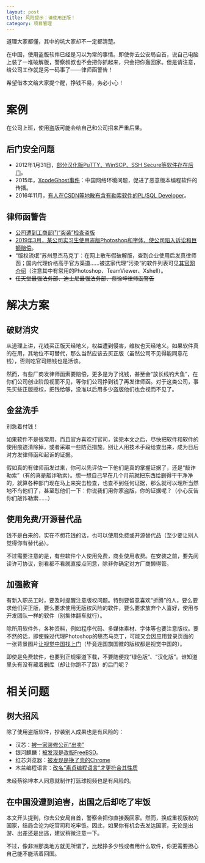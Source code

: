```yaml
---
layout: post
title: 风险提示：请使用正版！
category: 项目管理
---
```

道理大家都懂，其中的坑大家却不一定都清楚。

在中国，使用盗版软件已经是习以为常的事情。即使你去公安局自首，说自己电脑上装了一堆破解版，警察叔叔也不会把你抓起来，只会把你轰回家。但是请注意，给公司工作就是另一码事了——律师函警告！

希望借本文给大家提个醒，挣钱不易，务必小心！
<!-- more -->

# 案例
在公司上班，使用盗版可能会给自己和公司招来严重后果。

## 后门安全问题
* 2012年1月31日，[部分汉化版PuTTY、WinSCP、SSH Secure等软件存在后门](https://www.ithome.com/html/it/10068.htm)。
* 2015年，[XcodeGhost事件](https://www.antiy.com/response/xcodeghost.html)：中国网络环境问题，促进了恶意版本编程软件的传播。
* 2016年11月，[有人在CSDN等地散布含有勒索软件的PL/SQL Developer](https://www.aqniu.com/threat-alert/21136.html)。

## 律师函警告
* [公司遭到工商部门“突袭”检查盗版](http://finance.sina.com.cn/chanjing/gsnews/20140801/015019879783.shtml)
* [2019年3月，某公司实习生使用盗版Photoshop和字体，使公司陷入诉讼和巨额赔偿](https://www.ithome.com/0/412/476.htm)。
* “版权流氓”苏州思杰马克丁：在网上散布假破解版，查到企业使用后发真律师函；国内代理价格高于官方渠道……被这家代理“污染”的软件列表可见[其官网介绍](http://www.makeding.com/products.html)（注意其中有常用的Photoshop、TeamViewer、Xshell）。
* <del>任天堂最强法务部、迪士尼最强法务部、蔡徐坤律师函警告</del>

# 解决方案
## 破财消灾
从道理上讲，花钱买正版天经地义，权益遭到侵害，维权也天经地义。如果软件真的在用，其地位不可替代，那么当然应该去买正版（虽然公司不见得能同意花钱），否则吃官司赔钱也是活该。

然而，有些厂商发律师函索要赔偿，更多是为了讹钱，甚至会“放长线钓大鱼”，在你们公司创业阶段视而不见，等你们公司挣到钱了再发律师函。对于这类公司，事先买些正版授权，把钱给够，没准以后用多少盗版他们也会视而不见了。

## 金盆洗手
别急着付钱！

如果软件不是很常用，而且官方喜欢打官司，读完本文之后，尽快把软件和软件的使用痕迹清除掉，或者采取一些防范措施，别让人用技术手段给查出来，成为日后对方发律师函和起诉的证据。

假如真的有律师函发过来，你可以先评估一下他们是真的掌握证据了，还是“敲诈勒索”（有的真是敲诈勒索）。想一想自己早在几个月前就把东西给删得干干净净的，就算各种部门现在马上来突击检查，也查不到任何证据，那么就可以理所当然地不鸟他们了，甚至怼他们一下：你说我们用你家盗版，你的证据呢？（小心反告你们敲诈勒索……）

## 使用免费/开源替代品
钱不是白来的，实在不想花钱的话，也可以使用免费或开源替代品（至少要让别人觉得你有替代品）。

不过需要注意的是，有些软件个人使用免费，商业使用收费。在安装之前，要先阅读许可协议，别看都不看就直接点同意，除非你确定对方厂商懒得管。

## 加强教育
有新入职员工时，要及时提醒注意版权问题。特别要留意喜欢“折腾”的人，要么要求他们买正版，要么要求使用无版权风险的软件，要么要求放弃个人喜好，使用与开发团队一样的软件（别集体翻车就行）。

除所用软件外，各种资料，例如程序代码、多媒体素材、字体等也要注意版权。要不然的话，即使躲过代理Photoshop的思杰马克丁，可能又会因应用登录页面的一张背景图片[让视觉中国找上门](http://www.xinhuanet.com/2019-04/12/c_1210107286.htm)（毕竟连国旗国徽的版权都是视觉中国的）。

即使是免费软件，也要到正规渠道下载，不要随便找“绿色版”、“汉化版”。谁知道里头有没有藏着删库（却让你跑不了路）的后门呢？

# 相关问题
## 树大招风
除了使用盗版软件，抄袭别人成果也是有风险的：

* 汉芯：[被一家装修公司“出卖”](https://news.mydrivers.com/1/616/616737.htm)
* 银河麒麟：[被发现是改版FreeBSD](https://www.williamlong.info/archives/508.html)。
* 红芯浏览器：[被发现是换了壳的Chrome](https://www.thepaper.cn/newsDetail_forward_2355239)
* 木兰编程语言：[改名“素贞编程语言”才更符合其性质](https://www.ithome.com/0/469/205.htm)

未经蔡徐坤本人同意就制作打篮球视频也是有风险的。

## 在中国没遭到迫害，出国之后却吃了牢饭
本文开头提到，你去公安局自首，警察会把你直接轰回家。然而，换成重视版权的国家，结局会沦为吃官司和吃牢饭。因此，如果你有机会去发达国家，无论是出游、出差还是出逃，建议稍微注意一下。

不过，像非洲那类地方就无所谓了，比起挣多少钱或者用什么软件，你更需要担心自己能不能活着回国。
